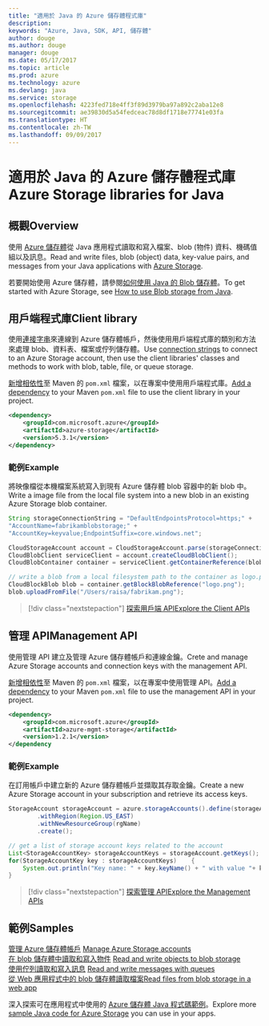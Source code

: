```yaml
---
title: "適用於 Java 的 Azure 儲存體程式庫"
description: 
keywords: "Azure, Java, SDK, API, 儲存體"
author: douge
ms.author: douge
manager: douge
ms.date: 05/17/2017
ms.topic: article
ms.prod: azure
ms.technology: azure
ms.devlang: java
ms.service: storage
ms.openlocfilehash: 4223fed718e4ff3f89d3979ba97a892c2aba12e8
ms.sourcegitcommit: ae39830d5a54fedceac78d8df1718e77741e03fa
ms.translationtype: HT
ms.contentlocale: zh-TW
ms.lasthandoff: 09/09/2017
---
```

# <a name="azure-storage-libraries-for-java"></a><span data-ttu-id="f50a7-103">適用於 Java 的 Azure 儲存體程式庫</span><span class="sxs-lookup"><span data-stu-id="f50a7-103">Azure Storage libraries for Java</span></span>

## <a name="overview"></a><span data-ttu-id="f50a7-104">概觀</span><span class="sxs-lookup"><span data-stu-id="f50a7-104">Overview</span></span>

<span data-ttu-id="f50a7-105">使用 [Azure 儲存體](/azure/storage/storage-introduction)從 Java 應用程式讀取和寫入檔案、blob (物件) 資料、機碼值組以及訊息。</span><span class="sxs-lookup"><span data-stu-id="f50a7-105">Read and write files, blob (object) data, key-value pairs, and messages from your Java applications with [Azure Storage](/azure/storage/storage-introduction).</span></span>

<span data-ttu-id="f50a7-106">若要開始使用 Azure 儲存體，請參閱[如何使用 Java 的 Blob 儲存體](/azure/storage/storage-java-how-to-use-blob-storage)。</span><span class="sxs-lookup"><span data-stu-id="f50a7-106">To get started with Azure Storage, see [How to use Blob storage from Java](/azure/storage/storage-java-how-to-use-blob-storage).</span></span>

## <a name="client-library"></a><span data-ttu-id="f50a7-107">用戶端程式庫</span><span class="sxs-lookup"><span data-stu-id="f50a7-107">Client library</span></span>

<span data-ttu-id="f50a7-108">使用[連接字串](/azure/storage/storage-create-storage-account#manage-your-storage-account)來連線到 Azure 儲存體帳戶，然後使用用戶端程式庫的類別和方法來處理 blob、資料表、檔案或佇列儲存體。</span><span class="sxs-lookup"><span data-stu-id="f50a7-108">Use [connection strings](/azure/storage/storage-create-storage-account#manage-your-storage-account) to connect to an Azure Storage account, then use the client libraries' classes and methods to work with blob, table, file, or queue storage.</span></span> 

<span data-ttu-id="f50a7-109">[新增相依性](https://maven.apache.org/guides/getting-started/index.html#How_do_I_use_external_dependencies)至 Maven 的 `pom.xml` 檔案，以在專案中使用用戶端程式庫。</span><span class="sxs-lookup"><span data-stu-id="f50a7-109">[Add a dependency](https://maven.apache.org/guides/getting-started/index.html#How_do_I_use_external_dependencies) to your Maven `pom.xml` file to use the client library in your project.</span></span>   

```XML
<dependency>
    <groupId>com.microsoft.azure</groupId>
    <artifactId>azure-storage</artifactId>
    <version>5.3.1</version>
</dependency>
```   

### <a name="example"></a><span data-ttu-id="f50a7-110">範例</span><span class="sxs-lookup"><span data-stu-id="f50a7-110">Example</span></span>

<span data-ttu-id="f50a7-111">將映像檔從本機檔案系統寫入到現有 Azure 儲存體 blob 容器中的新 blob 中。</span><span class="sxs-lookup"><span data-stu-id="f50a7-111">Write a image file from the local file system into a new blob in an existing Azure Storage blob container.</span></span>


```java
String storageConnectionString = "DefaultEndpointsProtocol=https;" + 
"AccountName=fabrikamblobstorage;" + 
"AccountKey=keyvalue;EndpointSuffix=core.windows.net";

CloudStorageAccount account = CloudStorageAccount.parse(storageConnectionString);
CloudBlobClient serviceClient = account.createCloudBlobClient();
CloudBlobContainer container = serviceClient.getContainerReference(blobContainer);

// write a blob from a local filesystem path to the container as logo.png
CloudBlockBlob blob = container.getBlockBlobReference("logo.png");
blob.uploadFromFile("/Users/raisa/fabrikam.png");
```

> [!div class="nextstepaction"]
> [<span data-ttu-id="f50a7-112">探索用戶端 API</span><span class="sxs-lookup"><span data-stu-id="f50a7-112">Explore the Client APIs</span></span>](/java/api/overview/azure/storage/clientlibrary)

## <a name="management-api"></a><span data-ttu-id="f50a7-113">管理 API</span><span class="sxs-lookup"><span data-stu-id="f50a7-113">Management API</span></span>

<span data-ttu-id="f50a7-114">使用管理 API 建立及管理 Azure 儲存體帳戶和連線金鑰。</span><span class="sxs-lookup"><span data-stu-id="f50a7-114">Crete and manage Azure Storage accounts and connection keys with the management API.</span></span>

<span data-ttu-id="f50a7-115">[新增相依性](https://maven.apache.org/guides/getting-started/index.html#How_do_I_use_external_dependencies)至 Maven 的 `pom.xml` 檔案，以在專案中使用管理 API。</span><span class="sxs-lookup"><span data-stu-id="f50a7-115">[Add a dependency](https://maven.apache.org/guides/getting-started/index.html#How_do_I_use_external_dependencies) to your Maven `pom.xml` file to use the management API in your project.</span></span>  

```XML
<dependency>
    <groupId>com.microsoft.azure</groupId>
    <artifactId>azure-mgmt-storage</artifactId>
    <version>1.2.1</version>
</dependency
```   

### <a name="example"></a><span data-ttu-id="f50a7-116">範例</span><span class="sxs-lookup"><span data-stu-id="f50a7-116">Example</span></span>

<span data-ttu-id="f50a7-117">在訂用帳戶中建立新的 Azure 儲存體帳戶並擷取其存取金鑰。</span><span class="sxs-lookup"><span data-stu-id="f50a7-117">Create a new Azure Storage account in your subscription and retrieve its access keys.</span></span>

```java
StorageAccount storageAccount = azure.storageAccounts().define(storageAccountName)
        .withRegion(Region.US_EAST)
        .withNewResourceGroup(rgName)
        .create();

// get a list of storage account keys related to the account
List<StorageAccountKey> storageAccountKeys = storageAccount.getKeys();
for(StorageAccountKey key : storageAccountKeys)    {
    System.out.println("Key name: " + key.keyName() + " with value "+ key.value());
}
```

> [!div class="nextstepaction"]
> [<span data-ttu-id="f50a7-118">探索管理 API</span><span class="sxs-lookup"><span data-stu-id="f50a7-118">Explore the Management APIs</span></span>](/java/api/overview/azure/storage/managementapi)


## <a name="samples"></a><span data-ttu-id="f50a7-119">範例</span><span class="sxs-lookup"><span data-stu-id="f50a7-119">Samples</span></span>

<span data-ttu-id="f50a7-120">[管理 Azure 儲存體帳戶](../docs-ref-conceptual/java-sdk-manage-storage-accounts.md)  </span><span class="sxs-lookup"><span data-stu-id="f50a7-120">[Manage Azure Storage accounts](../docs-ref-conceptual/java-sdk-manage-storage-accounts.md)  </span></span>  
<span data-ttu-id="f50a7-121">[在 blob 儲存體中讀取和寫入物件](https://github.com/Azure-Samples/storage-blob-java-getting-started) </span><span class="sxs-lookup"><span data-stu-id="f50a7-121">[Read and write objects to blob storage](https://github.com/Azure-Samples/storage-blob-java-getting-started) </span></span>  
<span data-ttu-id="f50a7-122">[使用佇列讀取和寫入訊息](https://github.com/Azure-Samples/storage-queue-java-getting-started) </span><span class="sxs-lookup"><span data-stu-id="f50a7-122">[Read and write messages with queues](https://github.com/Azure-Samples/storage-queue-java-getting-started) </span></span>  
[<span data-ttu-id="f50a7-123">從 Web 應用程式中的 blob 儲存體讀取檔案</span><span class="sxs-lookup"><span data-stu-id="f50a7-123">Read files from blob storage in a web app</span></span>](https://github.com/Azure-Samples/app-service-java-manage-storage-connections-for-web-apps-on-linux)

<span data-ttu-id="f50a7-124">深入探索可在應用程式中使用的 [Azure 儲存體 Java 程式碼範例](https://azure.microsoft.com/resources/samples/?platform=java&term=storage)。</span><span class="sxs-lookup"><span data-stu-id="f50a7-124">Explore more [sample Java code for Azure Storage](https://azure.microsoft.com/resources/samples/?platform=java&term=storage) you can use in your apps.</span></span>